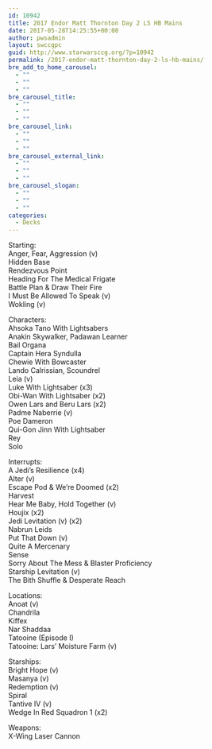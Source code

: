 ```yaml
---
id: 10942
title: 2017 Endor Matt Thornton Day 2 LS HB Mains
date: 2017-05-28T14:25:55+00:00
author: pwsadmin
layout: swccgpc
guid: http://www.starwarsccg.org/?p=10942
permalink: /2017-endor-matt-thornton-day-2-ls-hb-mains/
bre_add_to_home_carousel:
  - ""
  - ""
  - ""
bre_carousel_title:
  - ""
  - ""
  - ""
bre_carousel_link:
  - ""
  - ""
  - ""
bre_carousel_external_link:
  - ""
  - ""
  - ""
bre_carousel_slogan:
  - ""
  - ""
  - ""
categories:
  - Decks
---
```

Starting:  
Anger, Fear, Aggression (v)  
Hidden Base  
Rendezvous Point  
Heading For The Medical Frigate  
Battle Plan & Draw Their Fire  
I Must Be Allowed To Speak (v)  
Wokling (v)

Characters:  
Ahsoka Tano With Lightsabers  
Anakin Skywalker, Padawan Learner  
Bail Organa  
Captain Hera Syndulla  
Chewie With Bowcaster  
Lando Calrissian, Scoundrel  
Leia (v)  
Luke With Lightsaber (x3)  
Obi-Wan With Lightsaber (x2)  
Owen Lars and Beru Lars (x2)  
Padme Naberrie (v)  
Poe Dameron  
Qui-Gon Jinn With Lightsaber  
Rey  
Solo

Interrupts:  
A Jedi&#8217;s Resilience (x4)  
Alter (v)  
Escape Pod & We&#8217;re Doomed (x2)  
Harvest  
Hear Me Baby, Hold Together (v)  
Houjix (x2)  
Jedi Levitation (v) (x2)  
Nabrun Leids  
Put That Down (v)  
Quite A Mercenary  
Sense  
Sorry About The Mess & Blaster Proficiency  
Starship Levitation (v)  
The Bith Shuffle & Desperate Reach

Locations:  
Anoat (v)  
Chandrila  
Kiffex  
Nar Shaddaa  
Tatooine (Episode I)  
Tatooine: Lars&#8217; Moisture Farm (v)

Starships:  
Bright Hope (v)  
Masanya (v)  
Redemption (v)  
Spiral  
Tantive IV (v)  
Wedge In Red Squadron 1 (x2)

Weapons:  
X-Wing Laser Cannon